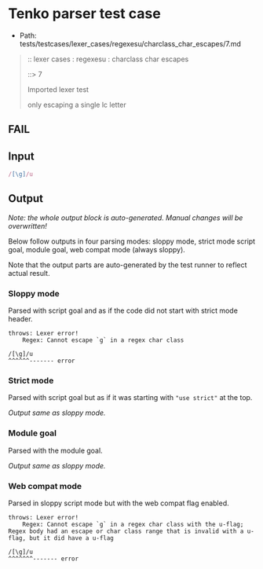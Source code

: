 # Tenko parser test case

- Path: tests/testcases/lexer_cases/regexesu/charclass_char_escapes/7.md

> :: lexer cases : regexesu : charclass char escapes
>
> ::> 7
>
> Imported lexer test
>
> only escaping a single lc letter

## FAIL

## Input

`````js
/[\g]/u
`````

## Output

_Note: the whole output block is auto-generated. Manual changes will be overwritten!_

Below follow outputs in four parsing modes: sloppy mode, strict mode script goal, module goal, web compat mode (always sloppy).

Note that the output parts are auto-generated by the test runner to reflect actual result.

### Sloppy mode

Parsed with script goal and as if the code did not start with strict mode header.

`````
throws: Lexer error!
    Regex: Cannot escape `g` in a regex char class

/[\g]/u
^^^^^^------- error
`````

### Strict mode

Parsed with script goal but as if it was starting with `"use strict"` at the top.

_Output same as sloppy mode._

### Module goal

Parsed with the module goal.

_Output same as sloppy mode._

### Web compat mode

Parsed in sloppy script mode but with the web compat flag enabled.

`````
throws: Lexer error!
    Regex: Cannot escape `g` in a regex char class with the u-flag; Regex body had an escape or char class range that is invalid with a u-flag, but it did have a u-flag

/[\g]/u
^^^^^^^------- error
`````

